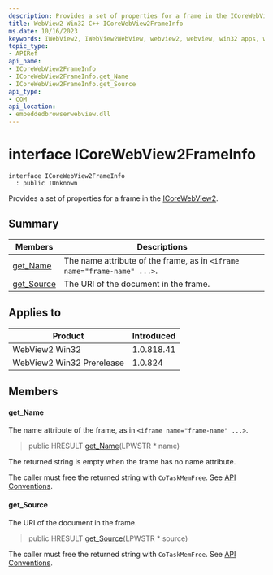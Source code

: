 ```yaml
---
description: Provides a set of properties for a frame in the ICoreWebView2.
title: WebView2 Win32 C++ ICoreWebView2FrameInfo
ms.date: 10/16/2023
keywords: IWebView2, IWebView2WebView, webview2, webview, win32 apps, win32, edge, ICoreWebView2, ICoreWebView2Controller, browser control, edge html, ICoreWebView2FrameInfo
topic_type: 
- APIRef
api_name:
- ICoreWebView2FrameInfo
- ICoreWebView2FrameInfo.get_Name
- ICoreWebView2FrameInfo.get_Source
api_type:
- COM
api_location:
- embeddedbrowserwebview.dll
---
```


# interface ICoreWebView2FrameInfo

```
interface ICoreWebView2FrameInfo
  : public IUnknown
```

Provides a set of properties for a frame in the [ICoreWebView2](icorewebview2.md).

## Summary

 Members                        | Descriptions
--------------------------------|---------------------------------------------
[get_Name](#get_name) | The name attribute of the frame, as in `<iframe name="frame-name" ...>`.
[get_Source](#get_source) | The URI of the document in the frame.

## Applies to

Product                         | Introduced
--------------------------------|---------------------------------------------
WebView2 Win32            |    1.0.818.41
WebView2 Win32 Prerelease |    1.0.824

## Members

#### get_Name

The name attribute of the frame, as in `<iframe name="frame-name" ...>`.

> public HRESULT [get_Name](#get_name)(LPWSTR * name)

The returned string is empty when the frame has no name attribute.

The caller must free the returned string with `CoTaskMemFree`. See [API Conventions](/microsoft-edge/webview2/concepts/win32-api-conventions#strings).

#### get_Source

The URI of the document in the frame.

> public HRESULT [get_Source](#get_source)(LPWSTR * source)

The caller must free the returned string with `CoTaskMemFree`. See [API Conventions](/microsoft-edge/webview2/concepts/win32-api-conventions#strings).

